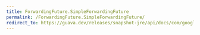 ```yaml
---
title: ForwardingFuture.SimpleForwardingFuture
permalink: /ForwardingFuture.SimpleForwardingFuture/
redirect_to: https://guava.dev/releases/snapshot-jre/api/docs/com/google/common/util/concurrent/ForwardingFuture.SimpleForwardingFuture.html
---
```

